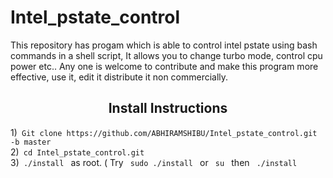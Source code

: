 # Intel_pstate_control
This repository has progam which is able to control intel pstate using bash commands in a shell script, It allows you to change turbo mode, control cpu power etc..
Any one is welcome to contribute and make this program more effective, use it, edit it distribute it non commercially.
<br>
<h2><center>Install Instructions</center></h2> 
1)<code> Git clone https://github.com/ABHIRAMSHIBU/Intel_pstate_control.git -b master </code><br>
2)<code> cd Intel_pstate_control.git </code><br>
3)<code> ./install </code> as root. ( Try <code> sudo ./install </code> or <code> su </code> then <code> ./install </code>

